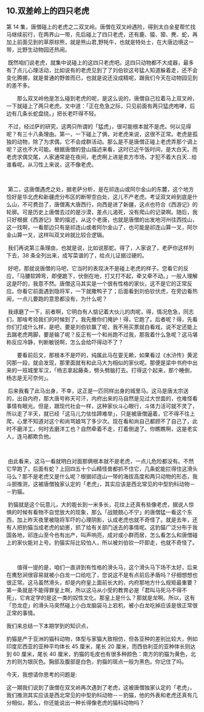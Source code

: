 ## 10.双差岭上的四只老虎
第 14 集，唐僧碰上的老虎之二双叉岭。唐僧在双叉岭遇险，得到太白金星帮忙找马继续前行，在两界山一带，先后碰上了四只老虎，还有鹿、猿、獐、麂、蛇，再加上前面见到的草原棕熊，就是熊山君,野牦牛，也就是特处士，在大唐边境这一带，比野生动物园还热闹。


 既然咱们说老虎，就集中说碰上的这四只老虎吧。这四只动物都不大成器，最多有了点儿心理活动，比如说有的老虎见到了了刘伯钦这号猛人知道躲着走，还不会变化腾挪，就是普通的野兽而已，也就是说还没成精呢，跟我们今天在动物园见到的差不多。


　　那么双叉岭他是怎么碰到老虎的呢，是这么说的，唐僧自己拉着马上双叉岭，一下就碰上了两只老虎。文中道：「正在危急之际，只见前面有两只猛虎咆哮，后边有几条长蛇盘绕。」把长老吓得不轻。


 不过，经过萨的研究，这两只所谓的「猛虎」，很可能根本就不是虎。何以见得呢？有三十八条理由。第一，一下碰上了俩，对老虎来说，这很不正常。老虎是孤独的动物，除了为求偶，它不会成群活动。那么是不是唐僧正碰上老虎弄那个调上呢？这也不大可能。根据唐僧的登山描述来看，这时已近午饭时间，是大白天。而老虎求偶交尾，人家通常是在夜间，老虎啊上进是卖方市场，才犯不着大白天…给谁看呢。从习性上来说，这不像老虎。


 


 第二，这唐僧遇虎之处，据老萨分析，是在祁连山或阿尔金山的东麓，这个地方恰好是华北虎和新疆虎分布区的断带空白处，这儿不产老虎。考证双叉岭到底是什么山，不可费劲了，唐僧离大唐西行，向西是进了新疆，这点也符合《西游记》的轮廓。可是历史上唐僧去过的是沙漠，差点儿渴死，没有爬山的记录啊。随后，我只好根据《西游记》里的描述，从这个老唐，也就是唐僧的出发地河州往西找山，这一找啊，一看那边只有是祁连山或者阿尔金山了，也可能是祁连山算一叉，阿尔金山算一叉，这样叫双叉岭就比较合逻辑。


 我们再说第三条理由，也就是说，比如说那蛇。得了，人家说了，老萨你这样列下去，38 条全列出来，成写菜谱的了，给点儿证据过硬的。


 好吧，那就说唐僧的马吧，它当时的表现决不是碰上老虎的样子。您看它的反应，「马腰软蹄弯，即便跪下，伏倒在地，打又打不起，牵又牵不动。」一般人理解这是吓的，我意不然。唐僧这马其实是一个很有性格的家伙，这不是它的正常反应。你看它前面遇到隐将军，一下就撒鸭子了；后面看到刘伯钦伏虎，在旁边看热闹，一点儿要跑的意思都没有，为什么呢？


 我琢磨了一下，前者啊，它明白有人惦记着大伙儿的肉呢，得，情况危急，同志们，那啥考验我们的时候到了，我先撤你们掩护！得，它跑了。后者呢？得，先看你们打成什么样，是吧，要是刘伯钦赢了呢，我不用买票就白看戏，说不定还能上去踹老虎两脚，要是输了呢？反正有一个和尚跑不过我，那我着什么急呢？这马堪称反应冷静，判断敏锐啊，怎么会给吓得动不了？


　　要看前后文，那根本不是吓的，纯属此马在耍无赖，如果看过《水浒传》黄泥冈那一段，就会发现，那里面就有和此马大为相似的家伙呢。那便是梁中书府中出来的一班城里军汉，「杨志拿起藤条，劈头劈脑打去。打得这个起来，那个睡倒，杨志是无可奈何」。


 后来我看了此马出身，不幸，这正是一匹同样出身的城里马。这马是唐太宗送的，出自内府，那大唐号称天可汗，内府出来的马自然是见过大世面的，也难怪看事情有眼光。但是，跟现代社会一样，这种家伙斗心眼行，斗体力活可就不灵了，所以走了半天，就已经「这马儿力怯怯蹄难举」，只是被唐僧逼着，它不得不往上爬，心里不知道对这个和尚骂娘骂了多少次。现在看和尚自己都顾不了自己了，此时不磨洋工，何时去磨洋工也？自然牵着不走，打着倒退了。你瞧瞧啊，这是老实人，连马都欺负他。


 


 由此看来，这马一看就明白对面那俩根本就不是老虎，一点儿危险都没有。不然它早跑了，后面有蛇？上回四五十个山精怪兽都抓不住它，几条蛇能拦得住这滑头马么？那不是老虎又是什么呢？根据祁连山一带的海拔高度和两只动物的形态，我斗胆推测，这被唐僧独家认定的「老虎」，其实应该是西北常见的中型豹科动物－－豹猫。


 豹猫就是这个玩意儿，大的能长到一米多长，花纹上还真有些像老虎，据说人惊惧的时候有看物不自觉放大的现象，那么「战兢兢心不宁」的唐僧猛一看这个东西，加上昨天夜里被隐将军吓的心理阴影，认成老虎也就不奇怪了。就是去年，还有人把豹猫当成老虎的幼崽，抓了给有关部门送去的事情呢。这豹猫广泛分布于我国各地，祁连山至今也有出产，叫声响亮，成对或小群而居，怎么看怎么和唐僧碰上的家伙能对上号。豹猫实际比较怕人，所以被刘伯钦一吓即走，也就不奇怪了。


 


　　值得一提的是，咱们一直讲到有性格的滑头马，这个滑头马下场不太好，后来在鹰愁涧很容易就被小白龙一口给吃了，您说这不是有点前后矛盾吗？仔细想想也很正常。这马虽然滑头，却是内府皇上面前长大的，内府那地方什么规矩最重要？第一条就是不能得罪皇上啊，所以这马从小受的教育必是「君叫马死马不得不死」，它肯定学的是这一类的奴性文化。那皇上是什么？那就是龙啊。所以，这有「恐龙症」的滑头马突然碰上小白龙脑袋马上宕机，被小白龙吃掉应该是很正常很正常的事情。


我们来总结一下本期学到的知识点，


豹猫是产于亚洲的猫科动物，体型与家猫大致相仿，但各亚种的差别比较大，例如印度尼西亚的亚种平均体长 45 厘米，尾长 20 厘米，而西伯利亚的亚种体长则达到 60 厘米，尾长 40 厘米，豹猫的毛皮也有很多种颜色：南方的豹猫为黄色，北方的则为银灰色。胸部及腹部是白色，豹猫的斑点一般为黑色。你记住了吗。


今天，我想请你思考的问题是:


这一期我们说到了唐僧在双叉岭再次遇到了老虎，这被唐僧独家认定的「老虎」，我们推测其实应该是西北常见的中型豹科动物－－豹猫，他的外表和老虎还真有几分相似，那么，你还能说出一种长得像老虎的猫科动物吗？

